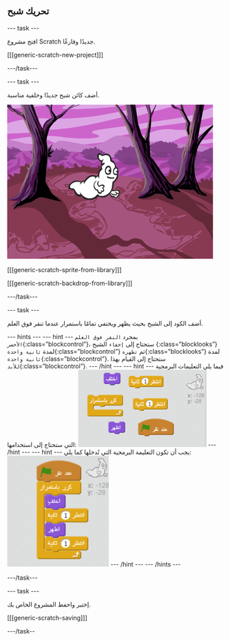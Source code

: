 ## تحريك شبح

\--- task \---

افتح مشروع Scratch جديدًا وفارغًا.

[[[generic-scratch-new-project]]]

\---/task\---

\--- task \---

أضف كائن شبح جديدًا وخلفية مناسبة.

![لقطة الشاشة](images/ghost-ghost.png)

[[[generic-scratch-sprite-from-library]]]

[[[generic-scratch-backdrop-from-library]]]

\---/task\---

\--- task \---

أضف الكود إلى الشبح بحيث يظهر ويختفي تمامًا باستمرار عندما تنقر فوق العلم.

\--- hints \--- \--- hint \--- بمجرد `النقر فوق العلم الأخضر`{:class=”blockcontrol”}، ستحتاج إلى `إخفاء` الشبح {:class=”blocklooks”} لمدة `ثانية واحدة`{:class=”blockcontrol”} ثم `تظهره`{:class=”blocklooks”} لمدة` ثانية واحدة`{:class=”blockcontrol”}. ستحتاج إلى القيام بهذا `للأبد`{:class=”blockcontrol”}. \--- /hint \--- \--- hint \--- فيما يلي التعليمات البرمجية التي ستحتاج إلى استخدامها: ![screenshot](images/ghost-appear-blocks.png) \--- /hint \--- \--- hint \--- يجب أن تكون التعليمة البرمجية التي تُدخلها كما يلي: ![screenshot](images/ghost-appear-code.png) \--- /hint \--- \--- /hints \---

\---/task\---

\--- task \---

إختبر واحفظ المشروع الخاص بك.

[[[generic-scratch-saving]]]

\---/task--